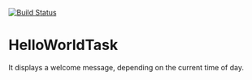 [![Build Status](https://travis-ci.org/RomanenkoRoman/HelloWorldTask.svg?branch=master)](https://travis-ci.org/RomanenkoRoman/HelloWorldTask)

# HelloWorldTask
It displays a welcome message, depending on the current time of day.

